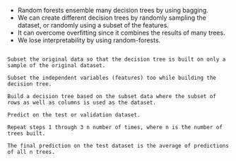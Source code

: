 - Random forests ensemble many decision trees by using bagging.
- We can create different decision trees by randomly sampling the dataset, or randomly using a subset of the features.
- It can overcome overfitting since it combines the results of many trees. 
- We lose interpretability by using random-forests.


```

Subset the original data so that the decision tree is built on only a sample of the original dataset.

Subset the independent variables (features) too while building the decision tree.

Build a decision tree based on the subset data where the subset of rows as well as columns is used as the dataset.

Predict on the test or validation dataset.

Repeat steps 1 through 3 n number of times, where n is the number of trees built.

The final prediction on the test dataset is the average of predictions of all n trees.
```
